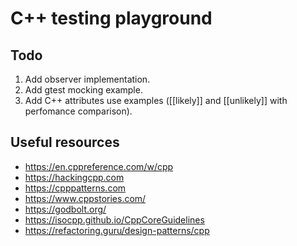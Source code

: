 # C++ testing playground

## Todo
1. Add observer implementation.
2. Add gtest mocking example.
3. Add C++ attributes use examples ([[likely]] and [[unlikely]] with perfomance comparison).

## Useful resources
- https://en.cppreference.com/w/cpp
- https://hackingcpp.com
- https://cpppatterns.com
- https://www.cppstories.com/
- https://godbolt.org/
- https://isocpp.github.io/CppCoreGuidelines
- https://refactoring.guru/design-patterns/cpp
